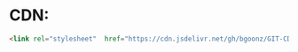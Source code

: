 # CDN:

```html
<link rel="stylesheet"  href="https://cdn.jsdelivr.net/gh/bgoonz/GIT-CDN-FILES/tools.css"/>
```
